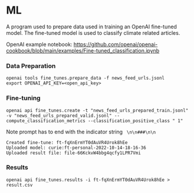 
# ML

A program used to prepare data used in training an OpenAI fine-tuned model. 
The fine-tuned model is used to classify climate related articles.

OpenAI example notebook: https://github.com/openai/openai-cookbook/blob/main/examples/Fine-tuned_classification.ipynb


### Data Preparation
```
openai tools fine_tunes.prepare_data -f news_feed_urls.jsonl
export OPENAI_API_KEY=<open_api_key>
```

### Fine-tuning
```
openai api fine_tunes.create -t "news_feed_urls_prepared_train.jsonl" -v "news_feed_urls_prepared_valid.jsonl" --compute_classification_metrics --classification_positive_class " 1"
```
Note prompt has to end with the indicator string ` \n\n###\n\n`
```
Created fine-tune: ft-fqXnErmYT0dAuVR4Urok8hEe
Uploaded model: curie:ft-personal-2022-10-14-18-16-36
Uploaded result file: file-66KckvW4bbg4qcfy1LPR7Vmi
```

### Results
```
openai api fine_tunes.results -i ft-fqXnErmYT0dAuVR4Urok8hEe > result.csv
```
